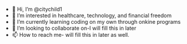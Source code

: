 - 👋 Hi, I’m @citychild1
- 👀 I’m interested in healthcare, technology, and financial freedom
- 🌱 I’m currently learning coding on my own through onkine programs
- 💞️ I’m looking to collaborate on-I will fill this in later
- 📫 How to reach me- will fill this in later as well. 

<!---
citychild1/citychild1 is a ✨ special ✨ repository because its `README.md` (this file) appears on your GitHub profile.
You can click the Preview link to take a look at your changes.
--->
